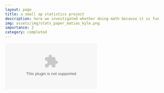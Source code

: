 ```yaml
---
layout: page
title: a small ap statistics project
description: here we investigated whether doing math because it is fun has an association with average confidence in solving math problems among high school students
img: assets/img/stats_paper_matias_kyle.png
importance: 2
category: completed
---
```



<embed src="https://quadcryo.github.io/quadcryo/projectpdf/matias-relyea-kyle-hollars-math-fun-confidence-stats.pdf" type="asset/pdf" />





